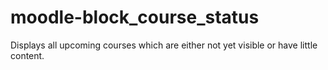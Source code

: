 # moodle-block_course_status
Displays all upcoming courses which are either not yet visible or have little content.
